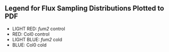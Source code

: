## Legend for Flux Sampling Distributions Plotted to PDF

- LIGHT RED: *fum2* control
- RED: Col0 control
- LIGHT BLUE: *fum2* cold
- BLUE: Col0 cold
